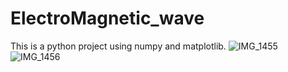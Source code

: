 # ElectroMagnetic_wave
This is a python project using numpy and matplotlib.
![IMG_1455](https://github.com/user-attachments/assets/a0dff056-e4d7-412c-b64d-d054e10457ad)
![IMG_1456](https://github.com/user-attachments/assets/0c4f8da3-bc89-4c7e-8728-2adf906f08c3)
